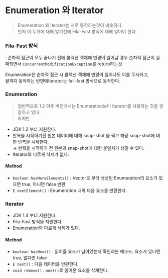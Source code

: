 # Enumeration 와 Iterator
> Enumeration 와 Iterator는 서로 동작하는것이 비슷하다.  
> 먼저 이 두개에 대해 알기전에 Fila-Fast 방식에 대해 알아야 한다.

### Fila-Fast 방식
: 순차적 접근이 모두 끝나기 전에 콜렉션 객체에 변경이 일어날 경우 순차적 접근이 실패되면서 `ConcurrentModificationException`를 return하는것

Enumeration은 순차적 접근 시 콜렉션 객체에 변경이 일어나도 이를 무시하고,  
끝까지 동작하는 반면에Iterator는 fail-fast 방식으로 동작한다.

### Enumeration
> 일반적으로 1.2 이후 버전에서는 Enumeration보다 Iterator를 사용하는 것을 권장하고 있다.   
> 하지만 
- JDK 1.2 부터 지원한다.
- 반복을 시작하기전 원본 데이터에 대해 snap-shot 을 찍고 해당 snap-shot에 대한 반복을 시작한다.  
  &rarr; 반복을 시작하기 전 원본과 snap-shot에 대한 불일치가 생길 수 있다.
- Iterator와 다르게 삭제가 없다.

#### Method
- `boolean hasMoreElements()` : Vector로 부터 생성된 Enumeration의 요소가 있으면 true, 아니면 false 반환
- `E nextElement()` : Enumeration 내의 다음 요소를 반환한다. 


### Iterator
- JDK 1.4 부터 지원한다.
- Fila-Fast 방식을 지원한다.  
- Enumeration와 다르게 삭제가 있다.

#### Method
- `boolean hasNext()` : 읽어올 요소가 남아있는지 확인하는 메소드. 요소가 있다면 true, 없다면 false
- `E next()` : 다음 데이터를 반환한다.
- `void remove()` : `next()`로 읽어온 요소를 삭제한다.